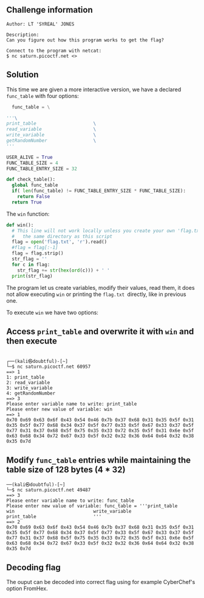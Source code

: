 ## Challenge information
```
Author: LT 'SYREAL' JONES

Description:
Can you figure out how this program works to get the flag?

Connect to the program with netcat:
$ nc saturn.picoctf.net <>
```

## Solution

This time we are given a more interactive version, we have a declared `func_table` with four options:
```python
  func_table = \

'''\
print_table                     \
read_variable                   \
write_variable                  \
getRandomNumber                 \
'''

USER_ALIVE = True
FUNC_TABLE_SIZE = 4
FUNC_TABLE_ENTRY_SIZE = 32

def check_table():
  global func_table  
  if( len(func_table) != FUNC_TABLE_ENTRY_SIZE * FUNC_TABLE_SIZE):
    return False
  return True
```

The `win` function:
```python
def win():
  # This line will not work locally unless you create your own 'flag.txt' in
  #   the same directory as this script
  flag = open('flag.txt', 'r').read()
  #flag = flag[:-1]
  flag = flag.strip()
  str_flag = ''
  for c in flag:
    str_flag += str(hex(ord(c))) + ' '
  print(str_flag)
```

The program let us create variables, modify their values, read them, it does not allow executing `win` or printing the `flag.txt `directly, like in previous one.

To execute `win` we have two options:

## Access `print_table` and overwrite it with `win` and then execute
```

┌──(kali㉿doubtful)-[~]
└─$ nc saturn.picoctf.net 60957
==> 1
1: print_table
2: read_variable
3: write_variable
4: getRandomNumber
==> 3
Please enter variable name to write: print_table
Please enter new value of variable: win
==> 1
0x70 0x69 0x63 0x6f 0x43 0x54 0x46 0x7b 0x37 0x68 0x31 0x35 0x5f 0x31 0x35 0x5f 0x77 0x68 0x34 0x37 0x5f 0x77 0x33 0x5f 0x67 0x33 0x37 0x5f 0x77 0x31 0x37 0x68 0x5f 0x75 0x35 0x33 0x72 0x35 0x5f 0x31 0x6e 0x5f 0x63 0x68 0x34 0x72 0x67 0x33 0x5f 0x32 0x32 0x36 0x64 0x64 0x32 0x38 0x35 0x7d 
```

## Modify `func_table` entries while maintaining the table size of 128 bytes (4 * 32)

```
──(kali㉿doubtful)-[~]
└─$ nc saturn.picoctf.net 49487
==> 3
Please enter variable name to write: func_table
Please enter new value of variable: func_table = '''print_table                     win                             write_variable                  print_table                     '''
==> 2
0x70 0x69 0x63 0x6f 0x43 0x54 0x46 0x7b 0x37 0x68 0x31 0x35 0x5f 0x31 0x35 0x5f 0x77 0x68 0x34 0x37 0x5f 0x77 0x33 0x5f 0x67 0x33 0x37 0x5f 0x77 0x31 0x37 0x68 0x5f 0x75 0x35 0x33 0x72 0x35 0x5f 0x31 0x6e 0x5f 0x63 0x68 0x34 0x72 0x67 0x33 0x5f 0x32 0x32 0x36 0x64 0x64 0x32 0x38 0x35 0x7d 

```

## Decoding flag

The ouput can be decoded into correct flag using for example CyberChef's option FromHex.